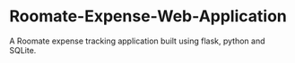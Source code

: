 # Roomate-Expense-Web-Application
A Roomate expense tracking application built using flask, python and SQLite.

